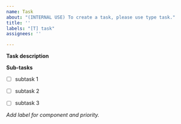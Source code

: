 ```yaml
---
name: Task
about: "(INTERNAL USE) To create a task, please use type task."
title: ''
labels: "[T] task"
assignees: ''

---
```


**Task description**

**Sub-tasks**
- [ ] subtask 1
- [ ] subtask 2
- [ ] subtask 3


*Add label for component and priority.*
